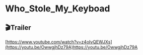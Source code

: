 # Who_Stole_My_Keyboad

## 🎬Trailer
[https://www.youtube.com/watch?v=z4oIvQEWJXs](https://youtu.be/OwwgjhDz79A)https://youtu.be/OwwgjhDz79A
